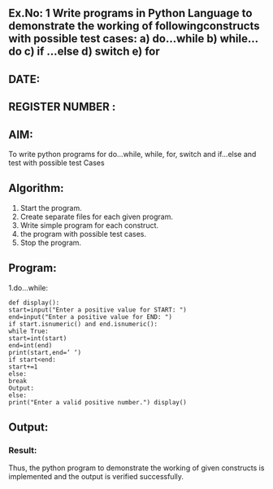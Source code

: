 ## Ex.No: 1 Write programs in Python Language to demonstrate the working of followingconstructs with possible test cases: a) do…while b) while…do c) if …else d) switch e) for 

## DATE:                                                                            
## REGISTER NUMBER : 

## AIM:  
To write python programs for do…while, while, for, switch and if…else and test with possible test 
Cases 

## Algorithm:
1. Start the program.
2. Create separate files for each given program.
3. Write simple program for each construct.
4.  the program with possible test cases.
5. Stop the program.
## Program:
1.do…while: 
```
def display(): 
start=input("Enter a positive value for START: ") 
end=input("Enter a positive value for END: ") 
if start.isnumeric() and end.isnumeric(): 
while True: 
start=int(start) 
end=int(end) 
print(start,end=‘ ‘) 
if start<end: 
start+=1 
else: 
break 
Output: 
else: 
print("Enter a valid positive number.") display()
```












## Output:







### Result:
Thus, the python program to demonstrate the working of given constructs is implemented and the output is verified successfully.


